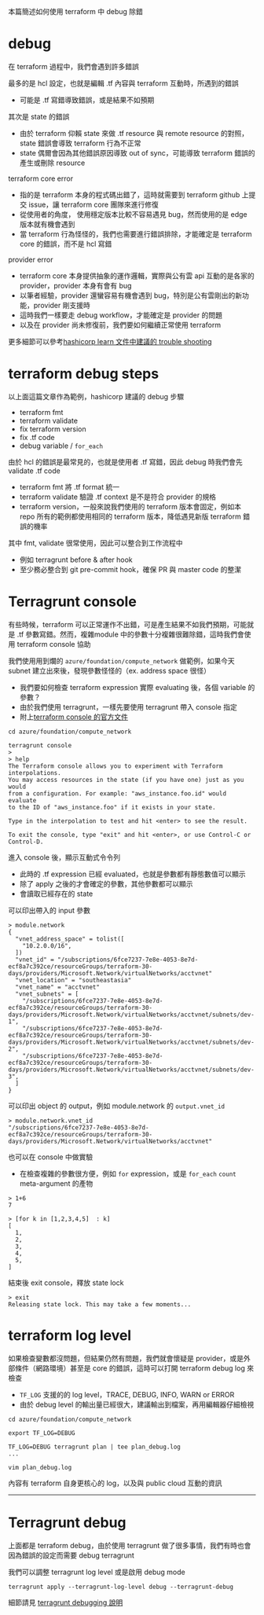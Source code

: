 
本篇簡述如何使用 terraform 中 debug 除錯

# debug

在 terraform 過程中，我們會遇到許多錯誤

最多的是 hcl 設定，也就是編輯 .tf 內容與 terraform 互動時，所遇到的錯誤
- 可能是 .tf 寫錯導致錯誤，或是結果不如預期

其次是 state 的錯誤
- 由於 terraform 仰賴 state 來做 .tf resource 與 remote resource 的對照，state 錯誤會導致 terraform 行為不正常
- state 偶爾會因為其他錯誤原因導致 out of sync，可能導致 terraform 錯誤的產生或刪除 resource

terraform core error
- 指的是 terraform 本身的程式碼出錯了，這時就需要到 terraform github 上提交 issue，讓 terraform core 團隊來進行修復
- 從使用者的角度， 使用穩定版本比較不容易遇見 bug，然而使用的是 edge 版本就有機會遇到
- 當 terraform 行為怪怪的，我們也需要進行錯誤排除，才能確定是 terraform core 的錯誤，而不是 hcl 寫錯

provider error
- terraform core 本身提供抽象的運作邏輯，實際與公有雲 api 互動的是各家的 provider，provider 本身有會有 bug
- 以筆者經驗，provider 還蠻容易有機會遇到 bug，特別是公有雲剛出的新功能，provider 剛支援時
- 這時我們一樣要走 debug workflow，才能確定是 provider 的問題
- 以及在 provider 尚未修復前，我們要如何繼續正常使用 terraform

更多細節可以參考[hashicorp learn 文件中建議的 trouble shooting](https://learn.hashicorp.com/tutorials/terraform/troubleshooting-workflow)

# terraform debug steps

以上面這篇文章作為範例，hashicorp 建議的 debug 步驟
- terraform fmt
- terraform validate
- fix terraform version
- fix .tf code
- debug variable / `for_each`

由於 hcl 的錯誤是最常見的，也就是使用者 .tf 寫錯，因此 debug 時我們會先 validate .tf code
- terraform fmt 將 .tf format 統一
- terraform validate 驗證 .tf context 是不是符合 provider 的規格
- terraform version，一般來說我們使用的 terraform 版本會固定，例如本 repo 所有的範例都使用相同的 terraform 版本，降低遇見新版 terraform 錯誤的機率

其中 fmt, validate 很常使用，因此可以整合到工作流程中
- 例如 terragrunt before & after hook
- 至少務必整合到 git pre-commit hook，確保 PR 與 master code 的整潔

# Terragrunt console

有些時候，terraform 可以正常運作不出錯，可是產生結果不如我們預期，可能就是 .tf 參數寫錯。然而，複雜module 中的參數十分複雜很難除錯，這時我們會使用 terraform console 協助

我們使用用到爛的 `azure/foundation/compute_network` 做範例，如果今天 subnet 建立出來後，發現參數怪怪的（ex. address space 很怪）
- 我們要如何檢查 terraform expression 實際 evaluating 後，各個 variable 的參數？
- 由於我們使用 terragrunt，一樣先要使用 terragrunt 帶入 console 指定
- 附上[terraform console 的官方文件](https://www.terraform.io/docs/cli/commands/console.html)

```
cd azure/foundation/compute_network

terragrunt console
>
> help
The Terraform console allows you to experiment with Terraform interpolations.
You may access resources in the state (if you have one) just as you would
from a configuration. For example: "aws_instance.foo.id" would evaluate
to the ID of "aws_instance.foo" if it exists in your state.

Type in the interpolation to test and hit <enter> to see the result.

To exit the console, type "exit" and hit <enter>, or use Control-C or
Control-D.
```

進入 console 後，顯示互動式令令列
- 此時的 .tf expression 已經 evaluated，也就是參數都有靜態數值可以顯示
- 除了 apply 之後的才會確定的參數，其他參數都可以顯示
- 會讀取已經存在的 state

可以印出帶入的 input 參數
```
> module.network
{
  "vnet_address_space" = tolist([
    "10.2.0.0/16",
  ])
  "vnet_id" = "/subscriptions/6fce7237-7e8e-4053-8e7d-ecf8a7c392ce/resourceGroups/terraform-30-days/providers/Microsoft.Network/virtualNetworks/acctvnet"
  "vnet_location" = "southeastasia"
  "vnet_name" = "acctvnet"
  "vnet_subnets" = [
    "/subscriptions/6fce7237-7e8e-4053-8e7d-ecf8a7c392ce/resourceGroups/terraform-30-days/providers/Microsoft.Network/virtualNetworks/acctvnet/subnets/dev-1",
    "/subscriptions/6fce7237-7e8e-4053-8e7d-ecf8a7c392ce/resourceGroups/terraform-30-days/providers/Microsoft.Network/virtualNetworks/acctvnet/subnets/dev-2",
    "/subscriptions/6fce7237-7e8e-4053-8e7d-ecf8a7c392ce/resourceGroups/terraform-30-days/providers/Microsoft.Network/virtualNetworks/acctvnet/subnets/dev-3",
  ]
}
```

可以印出 object 的 output，例如 module.network 的 `output.vnet_id`
```
> module.network.vnet_id
"/subscriptions/6fce7237-7e8e-4053-8e7d-ecf8a7c392ce/resourceGroups/terraform-30-days/providers/Microsoft.Network/virtualNetworks/acctvnet"
```

也可以在 console 中做實驗
- 在檢查複雜的參數很方便，例如 `for` expression，或是 `for_each` `count` meta-argument 的產物
```
> 1+6
7

> [for k in [1,2,3,4,5]  : k]
[
  1,
  2,
  3,
  4,
  5,
]
```

結束後 exit console，釋放 state lock

```
> exit
Releasing state lock. This may take a few moments...
```

# terraform log level

如果檢查變數都沒問題，但結果仍然有問題，我們就會懷疑是 provider，或是外部條件（網路環境）甚至是 core 的錯誤，這時可以打開 terraform debug log 來檢查
- `TF_LOG` 支援的的 log level，TRACE, DEBUG, INFO, WARN or ERROR
- 由於 debug level 的輸出量已經很大，建議輸出到檔案，再用編輯器仔細檢視

```
cd azure/foundation/compute_network

export TF_LOG=DEBUG

TF_LOG=DEBUG terragrunt plan | tee plan_debug.log
...

vim plan_debug.log
```

內容有 terraform 自身更核心的 log，以及與 public cloud 互動的資訊

---

# Terragrunt debug

上面都是 terraform debug，由於使用 terragrunt 做了很多事情，我們有時也會因為錯誤的設定而需要 debug terragrunt

我們可以調整 terragrunt log level 或是啟用 debug mode
```
terragrunt apply --terragrunt-log-level debug --terragrunt-debug
```

細節請見 [terragrunt debugging 說明](https://terragrunt.gruntwork.io/docs/features/debugging/)
